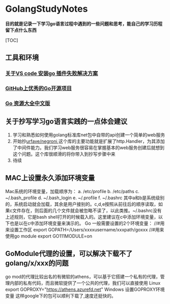 # GolangStudyNotes
**目的就是记录一下学习go语言过程中遇到的一些问题和思考，能自己的学习历程留下点什么东西**

[TOC]

## 工具和环境
### [关于VS code 安装go 插件失败解决方案](https://github.com/zhangCan112/GolangStudyNotes/blob/master/NO1.md)

### [GitHub上优秀的Go开源项目](https://studygolang.com/articles/10217)

### [Go 资源大全中文版](https://github.com/jobbole/awesome-go-cn)



## 关于抄写学习go语言实践的一点体会建议

 1. 学习和熟悉如何使用golang标准库net包中自带的api创建一个简单的web服务
 2. 开始抄[urfave/negroni](https://github.com/urfave/negroni),这个库的主要功能就是扩展了http.Handler，为其添加了中间件能力。我们学习web服务很容易在掌握基本的web服务创建后就想到这个问题。这个库很顺滑的将你带入到抄写步骤中来
 3. 待续

## MAC上设置永久添加环境变量
Mac系统的环境变量，加载顺序为： 
a. /etc/profile 
b. /etc/paths 
c. ~/.bash_profile 
d. ~/.bash_login 
e. ~/.profile 
f. ~/.bashrc 
其中a和b是系统级别的，系统启动就会加载，其余是用户接别的。c,d,e按照从前往后的顺序读取，如果c文件存在，则后面的几个文件就会被忽略不读了，以此类推。~/.bashrc没有上述规则，它是bash shell打开的时候载入的。这里建议在c中添加环境变量，以下也是以在c中添加环境变量来演示的。
Go 一般需要设置的2个环境变量：
//#用来设置工作区
export GOPATH=/Users/xxxxusername/xxxpath/goxxx 
//#用来使用go module
export GO111MODULE=on

## GoModule代理的设置，可以解决下载不了golang/x/xxx的问题
go mod的代理比较出名的有微软的athens，可以基于它搭建一个私有的代理，管理内部的私有代码，而且微软提供了一个公共的代理，我们可以直接使用
Linux export GOPROXY="https://athens.azurefd.net"
Windows 设置GOPROXY环境变量
这样google下的包可以顺利下载了,速度还挺快的。